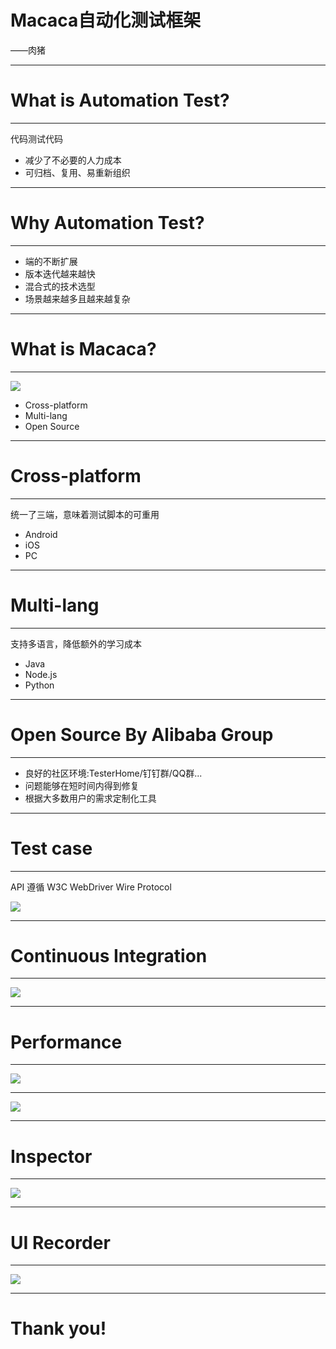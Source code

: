 
# Macaca自动化测试框架

——肉猪

- - -

# What is Automation Test?

- - -

代码测试代码
- 减少了不必要的人力成本
- 可归档、复用、易重新组织

- - -

# Why Automation Test?

- - -

- 端的不断扩展
- 版本迭代越来越快
- 混合式的技术选型
- 场景越来越多且越来越复杂

- - -

# What is Macaca?

- - -

![](http://ww1.sinaimg.cn/large/6d308bd9gw1f7g8rllsuuj20ok0blmxo.jpg)
- Cross-platform
- Multi-lang
- Open Source

- - -

# Cross-platform

- - -

统一了三端，意味着测试脚本的可重用
- Android
- iOS
- PC

- - -

# Multi-lang

- - -

支持多语言，降低额外的学习成本
- Java
- Node.js
- Python

- - -

# Open Source By Alibaba Group

- - -

- 良好的社区环境:TesterHome/钉钉群/QQ群...
- 问题能够在短时间内得到修复
- 根据大多数用户的需求定制化工具

- - -

# Test case

- - -

API 遵循 W3C WebDriver Wire Protocol

![](http://cdn1.showjoy.com/images/60/606df10f949e4015971275d629a5d85b.png)

- - -

# Continuous Integration

- - -

![](http://ww2.sinaimg.cn/large/6d308bd9jw1f6yc2z78wcj20i70famy5.jpg)

- - -

# Performance

- - -

![](http://ww4.sinaimg.cn/large/6d308bd9gw1f6xkv3gcnqj20gr09sq3j.jpg)

- - -

![](http://ww2.sinaimg.cn/large/6d308bd9gw1f6xqdd16wtj20m209zt9r.jpg)

- - -

# Inspector

- - -

![](http://ww4.sinaimg.cn/large/6d308bd9gw1f6jev6p7eog20uo0k0npk.gif)

- - -

# UI Recorder

- - -

![](http://ww2.sinaimg.cn/large/6d308bd9gw1f95rxivtetg211y0iqu19.gif)

- - -

# Thank you!


